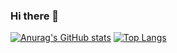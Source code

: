 ### Hi there 👋

<!--
**umutyalcinn/umutyalcinn** is a ✨ _special_ ✨ repository because its `README.md` (this file) appears on your GitHub profile.

Here are some ideas to get you started:

- 🔭 I’m currently working on ...
- 🌱 I’m currently learning ...
- 👯 I’m looking to collaborate on ...
- 🤔 I’m looking for help with ...
- 💬 Ask me about ...
- 📫 How to reach me: ...
- 😄 Pronouns: ...
- ⚡ Fun fact: ...
-->




[![Anurag's GitHub stats](https://github-readme-stats.vercel.app/api?username=umutyalcinn)](https://github.com/anuraghazra/github-readme-stats)
[![Top Langs](https://github-readme-stats.vercel.app/api/top-langs/?username=umutyalcinn)](https://github.com/anuraghazra/github-readme-stats)
